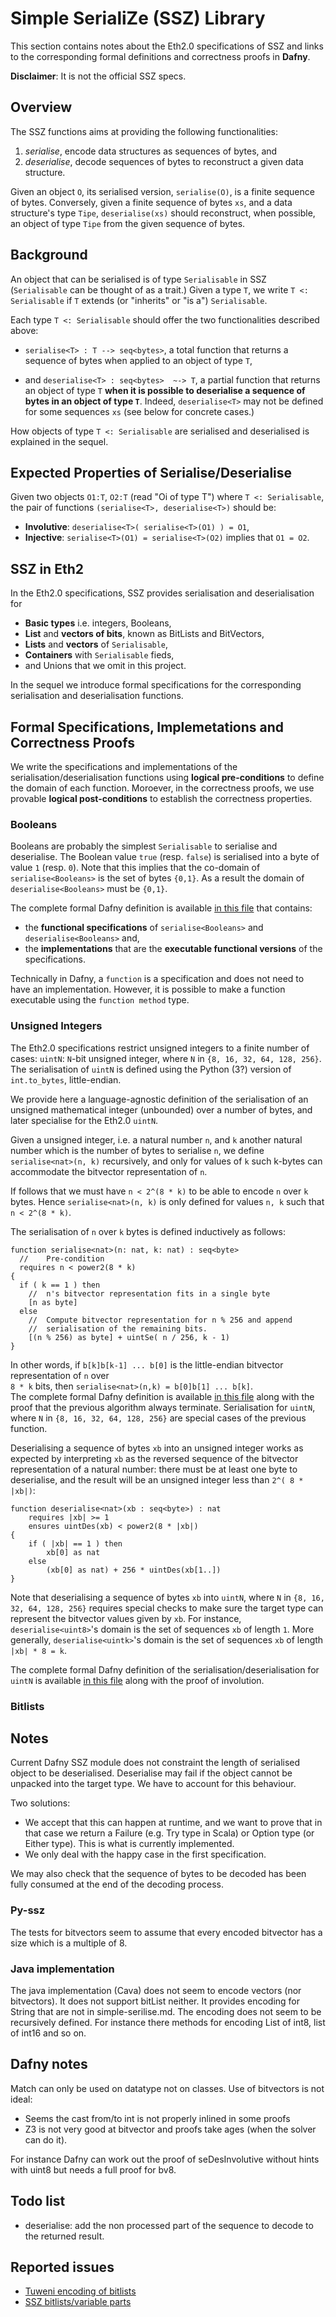

# Simple SerialiZe (SSZ) Library

This section contains notes about the Eth2.0 specifications of SSZ and links to the corresponding formal definitions and correctness proofs in **Dafny**.

**Disclaimer**: It is not the official SSZ specs.

## Overview

The SSZ functions aims at providing the following functionalities:

1.  _serialise_, encode data structures as sequences of bytes,  and 
2.  _deserialise_, decode sequences of bytes to reconstruct a given data structure.

Given an object `O`, its serialised version, `serialise(O)`, is a finite sequence of bytes.
Conversely, given a finite sequence of bytes `xs`, and a data structure's type `Tipe`, `deserialise(xs)` should reconstruct, when possible,  an object of type `Tipe` from the given sequence of bytes.

## Background

An object that can be serialised is of type `Serialisable` in SSZ (`Serialisable` can be thought of as a trait.)
Given a type `T`, we write  `T <: Serialisable` if `T` extends (or "inherits" or "is a") `Serialisable`.

Each type `T <: Serialisable` should offer the two functionalities described above:

* `serialise<T> : T --> seq<bytes>`, a total function that returns a sequence of bytes when applied to an object of type `T`, 
 
* and `deserialise<T> : seq<bytes>  ~-> T`, a partial function  that
returns an object of type `T` **when it is possible to deserialise a sequence of bytes  in an object of type `T`**.
Indeed, `deserialise<T>` may not be defined for some sequences `xs` (see below for concrete cases.)


How objects of type `T <: Serialisable` are serialised and deserialised is explained in the sequel.

## Expected Properties of Serialise/Deserialise

Given two objects `O1:T`, `O2:T` (read "Oi of type T") where `T <: Serialisable`, the pair of functions `(serialise<T>, deserialise<T>)` should be:

* **Involutive**: `deserialise<T>( serialise<T>(O1) ) = O1`,
* **Injective**: `serialise<T>(O1) = serialise<T>(O2)` implies that `O1 = O2`.

## SSZ in Eth2

In the Eth2.0 specifications, SSZ provides serialisation and deserialisation for

* **Basic types** i.e. integers, Booleans,
* **List** and **vectors of bits**, known as BitLists and BitVectors,
* **Lists** and **vectors** of `Serialisable`,
* **Containers** with `Serialisable` fieds,
* and Unions that we omit in this project.

In the sequel we introduce formal specifications for the corresponding serialisation and deserialisation functions.

## Formal Specifications, Implemetations and Correctness Proofs

We write the specifications and implementations of the serialisation/deserialisation functions using **logical pre-conditions** to define the domain of each function.
Moroever, in the correctness proofs, we use provable **logical post-conditions** to establish the correctness properties. 

### Booleans

Booleans are probably the simplest `Serialisable` to serialise and deserialise.
The Boolean value `true` (resp. `false`) is serialised into a byte of value `1` (resp. `0`).
Note that this implies that the co-domain of `serialise<Booleans>` is the set of bytes `{0,1}`. As a result the domain of `deserialise<Booleans>` must be `{0,1}`. 

The complete formal Dafny definition is available [in this file](https://github.com/PegaSysEng/eth2.0-dafny/blob/master/src/dafny/ssz/BoolSeDes.dfy) that contains:

 * the **functional specifications** of `serialise<Booleans>` and `deserialise<Booleans>` and,
 * the **implementations** that are the **executable functional versions** of the specifications.

Technically in Dafny, a `function` is a specification and does not need to have an implementation.
However, it is possible to make a function executable using the `function method` type.


### Unsigned Integers

The Eth2.0 specifications restrict unsigned integers to a finite number of cases:
`uintN`: `N`-bit unsigned integer, where `N` in `{8, 16, 32, 64, 128, 256}`.
The serialisation of `uintN` is defined using the Python (3?) version of `int.to_bytes`, little-endian.

We provide here a language-agnostic definition of the serialisation of an unsigned mathematical integer (unbounded) over a number of bytes, and later specialise for the Eth2.0 `uintN`.

Given a unsigned integer, i.e. a natural number `n`, and `k` another natural number which is the number of bytes to serialise `n`, we define `serialise<nat>(n, k)` recursively, and only for values of `k` such k-bytes can accommodate the bitvector representation of `n`.

If follows that we must have `n < 2^(8 * k)` to be able to encode `n` over `k` bytes.
Hence `serialise<nat>(n, k)` is only defined for values `n, k` such that  `n < 2^(8 * k)`.

The serialisation of `n` over `k` bytes is defined inductively as follows:

```
function serialise<nat>(n: nat, k: nat) : seq<byte>
  //    Pre-condition
  requires n < power2(8 * k) 
{
  if ( k == 1 ) then  
    //  n's bitvector representation fits in a single byte
    [n as byte]
  else 
    //  Compute bitvector representation for n % 256 and append
    //  serialisation of the remaining bits.
    [(n % 256) as byte] + uintSe( n / 256, k - 1)
}
```

In other words, if `b[k]b[k-1] ... b[0]` is the little-endian bitvector representation of `n` over  
`8 * k` bits, then `serialise<nat>(n,k) = b[0]b[1] ... b[k]`.  
The complete formal Dafny definition is available [in this file](https://github.com/PegaSysEng/eth2.0-dafny/blob/master/src/dafny/ssz/IntSeDes.dfy) along with the proof that the previous algorithm always terminate.
Serialisation for `uintN`, where `N` in `{8, 16, 32, 64, 128, 256}` are special cases of the previous
function.

Deserialising a sequence of bytes `xb` into an unsigned integer works as expected by interpreting `xb` as the reversed sequence of the bitvector representation of a natural number: there must be at least one byte to deserialise, and the result will be an unsigned integer less than `2^( 8 * |xb|)`:

```
function deserialise<nat>(xb : seq<byte>) : nat
    requires |xb| >= 1
    ensures uintDes(xb) < power2(8 * |xb|) 
{
    if ( |xb| == 1 ) then 
        xb[0] as nat
    else 
        (xb[0] as nat) + 256 * uintDes(xb[1..])
}
```

Note that deserialising a sequence of bytes `xb` into `uintN`, where `N` in `{8, 16, 32, 64, 128, 256}` requires special checks to make sure the target type can represent the bitvector values given by `xb`. 
For instance, `deserialise<uint8>`'s domain is the set of sequences `xb` of length `1`.
More generally,  `deserialise<uintk>`'s domain is the set of sequences `xb` of length `|xb| * 8 = k`.

The complete formal Dafny definition of the serialisation/deserialisation for  `uintN` is available [in this file](https://github.com/PegaSysEng/eth2.0-dafny/blob/master/src/dafny/ssz/IntSeDes.dfy) along with the proof of involution.


### Bitlists



## Notes

Current Dafny SSZ module does not constraint the length of serialised object to be deserialised.
Deserialise may fail if the object cannot be unpacked into the target type.
We have to account for this behaviour.

Two solutions:

* We accept that this can happen at runtime, and we want to prove that in that case we return a Failure (e.g. Try type in Scala) or Option type (or Either type).
This is what is currently implemented.
* We only deal with the happy case in the first specification.

We may also check that the sequence of bytes to be decoded has been fully consumed at the end of the decoding process.

### Py-ssz

The tests for bitvectors seem to assume that every encoded bitvector has a size which is a multiple of 8.

### Java implementation

The java implementation (Cava) does not seem to encode vectors (nor bitvectors).
It does not support bitList neither.
It provides encoding for String that are not in simple-serilise.md.
The encoding does not seem to be recursively defined. For instance there methods
for encoding List of int8, list of int16 and so on.

## Dafny notes

Match can only be used on datatype not on classes.
Use of bitvectors is not ideal:

* Seems the cast from/to int is not properly inlined in some proofs
* Z3 is not very good at bitvector and proofs take ages (when the solver can do it).

For instance Dafny can work out the proof of seDesInvolutive without hints with uint8 but needs a full proof for bv8.

## Todo list

* deserialise: add the non processed part of the sequence to decode to the returned result.

## Reported issues

* [Tuweni encoding of bitlists](https://github.com/apache/incubator-tuweni/issues/49#issue-571773400)
* [SSZ bitlists/variable parts](https://github.com/ethereum/eth2.0-specs/issues/1630#issue-571003824)
